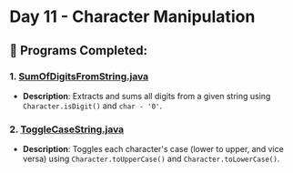 # Day 11 - Character Manipulation

## 🧮 Programs Completed:

### 1. [SumOfDigitsFromString.java](./SumOfDigitsFromString.java)
- **Description**: Extracts and sums all digits from a given string using `Character.isDigit()` and `char - '0'`.

### 2. [ToggleCaseString.java](./ToggleCaseString.java)
- **Description**: Toggles each character's case (lower to upper, and vice versa) using `Character.toUpperCase()` and `Character.toLowerCase()`.

